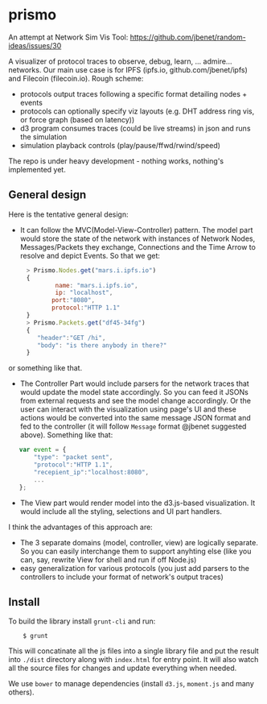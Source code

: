 prismo
======

An attempt at Network Sim Vis Tool: https://github.com/jbenet/random-ideas/issues/30

A visualizer of protocol traces to observe, debug, learn, ... admire... networks. Our main use case is for IPFS (ipfs.io, github.com/jbenet/ipfs) and Filecoin (filecoin.io). 
Rough scheme:

*    protocols output traces following a specific format detailing nodes + events
*    protocols can optionally specify viz layouts (e.g. DHT address ring vis, or force graph (based on latency))
*    d3 program consumes traces (could be live streams) in json and runs the simulation
*    simulation playback controls (play/pause/ffwd/rwind/speed)

The repo is under heavy development - nothing works, nothing's implemented yet.

General design
------------

Here is the tentative general design:
* It can follow the MVC(Model-View-Controller) pattern. The model part would store the state of the network with instances of Network Nodes, Messages/Packets they exchange, Connections and the Time Arrow to resolve and depict Events. So that we get:
```javascript
     > Prismo.Nodes.get("mars.i.ipfs.io")
     {
             name: "mars.i.ipfs.io",
             ip: "localhost",
            port:"8080",
            protocol:"HTTP 1.1"
     }
     > Prismo.Packets.get("df45-34fg")
     {
        "header":"GET /hi",
        "body": "is there anybody in there?"
     }
```
or something like that.
* The Controller Part would include parsers for the network traces that would update the model state accordingly. So you can feed it JSONs from external requests and see the model change accordingly. Or the user can interact with the visualization using page's UI and these actions would be converted into the same message JSON format and fed to the controller (it will follow `Message` format @jbenet suggested above). Something like that:
```javascript
   var event = {
       "type": "packet sent",
       "protocol":"HTTP 1.1",
       "recepient_ip":"localhost:8080",
       ...
   };
```
* The View part would render model into the d3.js-based visualization. It would include all the styling, selections and UI part handlers. 

I think the advantages of this approach are:
* The 3 separate domains (model, controller, view) are logically separate. So you can easily interchange them to support anyhting else  (like you can, say, rewrite View for shell and run if off Node.js)
*  easy generalization for various protocols (you just add parsers to the controllers to include your format of network's output traces)

Install
----------------
To build the library install `grunt-cli` and run:
```
    $ grunt 
```
This will concatinate all the js files into a single library file and put the result into `./dist` directory along with `index.html` for entry point. It will also watch all the source files for changes and update everything when needed.

We use `bower` to manage dependencies (install `d3.js`, `moment.js` and many others).